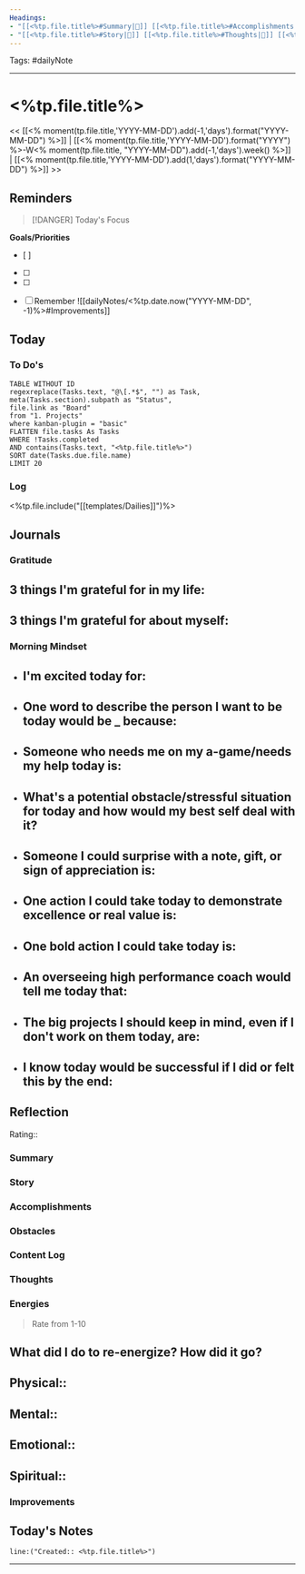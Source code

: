 ```yaml
---
Headings:
- "[[<%tp.file.title%>#Summary|📝]] [[<%tp.file.title%>#Accomplishments|✅]] [[<%tp.file.title%>#Gratitude|🙏]] [[<%tp.file.title%>#Content Log|📚]]"
- "[[<%tp.file.title%>#Story|🌟]] [[<%tp.file.title%>#Thoughts|💭]] [[<%tp.file.title%>#Improvements|💪]] [[<%tp.file.title%>#Obstacles|🚧]]"
---
```

Tags: #dailyNote
___
# <%tp.file.title%>
<< [[<% moment(tp.file.title,'YYYY-MM-DD').add(-1,'days').format("YYYY-MM-DD") %>]] | [[<% moment(tp.file.title,'YYYY-MM-DD').format("YYYY") %>-W<% moment(tp.file.title, "YYYY-MM-DD").add(-1,'days').week() %>]] | [[<% moment(tp.file.title,'YYYY-MM-DD').add(1,'days').format("YYYY-MM-DD") %>]] >> 
## Reminders
> [!DANGER] Today's Focus
> 

**Goals/Priorities**
- [ ] 
- [ ] 
- [ ] 

- [ ] Remember ![[dailyNotes/<%tp.date.now("YYYY-MM-DD", -1)%>#Improvements]]

## Today
### To Do's
```dataview
TABLE WITHOUT ID 
regexreplace(Tasks.text, "@\[.*$", "") as Task,
meta(Tasks.section).subpath as "Status",
file.link as "Board"
from "1. Projects"
where kanban-plugin = "basic"
FLATTEN file.tasks As Tasks
WHERE !Tasks.completed
AND contains(Tasks.text, "<%tp.file.title%>")
SORT date(Tasks.due.file.name)
LIMIT 20
```
### Log
<%tp.file.include("[[templates/Dailies]]")%>
## Journals
### Gratitude
**3 things I'm grateful for in my life:**
- 

**3 things I'm grateful for about myself:**
- 
### Morning Mindset
- **I'm excited today for:**
	- 
- **One word to describe the person I want to be today would be _ because:**
	- 
- **Someone who needs me on my a-game/needs my help today is:**
	- 
- **What's a potential obstacle/stressful situation for today and how would my best self deal with it?**
	- 
- **Someone I could surprise with a note, gift, or sign of appreciation is:**
	- 
- **One action I could take today to demonstrate excellence or real value is:**
	- 
- **One bold action I could take today is:**
	- 
- **An overseeing high performance coach would tell me today that:**
	- 
- **The big projects I should keep in mind, even if I don't work on them today, are:**
	- 
- **I know today would be successful if I did or felt this by the end:** 
	- 
## Reflection
Rating:: 
### Summary
### Story

### Accomplishments

### Obstacles

### Content Log

### Thoughts

### Energies
> Rate from 1-10

**What did I do to re-energize? How did it go?**
- 

Physical:: 
- 

Mental:: 
- 

Emotional:: 
- 

Spiritual:: 
- 
### Improvements

## Today's Notes

```query
line:("Created:: <%tp.file.title%>")
```
___
